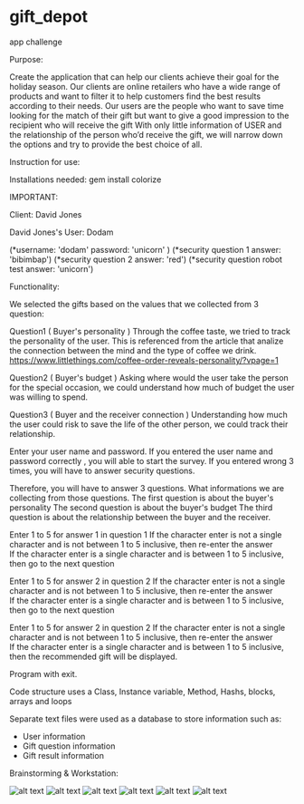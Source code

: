 # gift_depot
app challenge

Purpose: 

Create the application that can help our clients achieve their goal for the holiday season.
Our clients are online retailers who have a wide range of products and want to filter it to help customers find the best results according to their needs.
Our users are the people who want to save time looking for the match of their gift but want to give a good impression to the recipient who will receive the gift
With only little information of USER and the relationship of the person who’d receive the gift, we will narrow down the options and try to provide the best choice of all.

Instruction for use:

Installations needed:
gem install colorize

IMPORTANT:

Client: David Jones

David Jones's User: Dodam

(*username: 'dodam' password: 'unicorn' )
(*security question 1 answer: 'bibimbap')
(*security question 2 answer: 'red')
(*security question robot test answer: 'unicorn')

Functionality:

We selected the gifts based on the values that we collected from 3 question:

Question1 ( Buyer's personality )
Through the coffee taste, we tried to track the personality of the user.
This is referenced from the article that analize the connection between the mind and the type of coffee we drink.
https://www.littlethings.com/coffee-order-reveals-personality/?vpage=1

Question2 ( Buyer's budget )
Asking where would the user take the person for the special occasion, we could understand how much of budget the user was willing to spend.

Question3 ( Buyer and the receiver connection )
Understanding how much the user could risk to save the life of the other person, we could track their relationship.

Enter your user name and password.
If you entered the user name and password correctly , you will able to start the survey.
If you entered wrong 3 times, you will have to answer security questions.

Therefore, you will have to answer 3 questions.
What informations we are collecting from those questions.
The first question is about the buyer's personality
The second question is about the buyer's budget
The third question is about the relationship between the buyer and the receiver.

Enter 1 to 5 for answer 1 in question 1
If the character enter is not a single character and is not between 1 to 5 inclusive, then re-enter the answer  
If the character enter is a single character and is between 1 to 5 inclusive, then go to the next question  

Enter 1 to 5 for answer 2 in question 2
If the character enter is not a single character and is not between 1 to 5 inclusive, then re-enter the answer  
If the character enter is a single character and is between 1 to 5 inclusive, then go to the next question 

Enter 1 to 5 for answer 2 in question 2
If the character enter is not a single character and is not between 1 to 5 inclusive, then re-enter the answer  
If the character enter is a single character and is between 1 to 5 inclusive, then the recommended gift will be displayed.

Program with exit.

Code structure uses a Class, Instance variable, Method, Hashs, blocks, arrays and loops

Separate text files were used as a database to store information such as:
* User information
* Gift question information
* Gift result information 

Brainstorming & Workstation:

![alt text](https://github.com/lapeconera/gift_depot/blob/master/documentation/20190306_164816.jpg "brainstorming1")
![alt text](https://github.com/lapeconera/gift_depot/blob/master/documentation/20190306_164823.jpg "brainstorming2")
![alt text](https://github.com/lapeconera/gift_depot/blob/master/documentation/20190306_164831.jpg "brainstorming3")
![alt text](https://github.com/lapeconera/gift_depot/blob/master/documentation/20190306_164842.jpg "brainstorming4")
![alt text](https://github.com/lapeconera/gift_depot/blob/master/documentation/20190306_164913.jpg "brainstorming5")
![alt text](https://github.com/lapeconera/gift_depot/blob/master/documentation/20190306_165000.jpg "brainstorming6")





